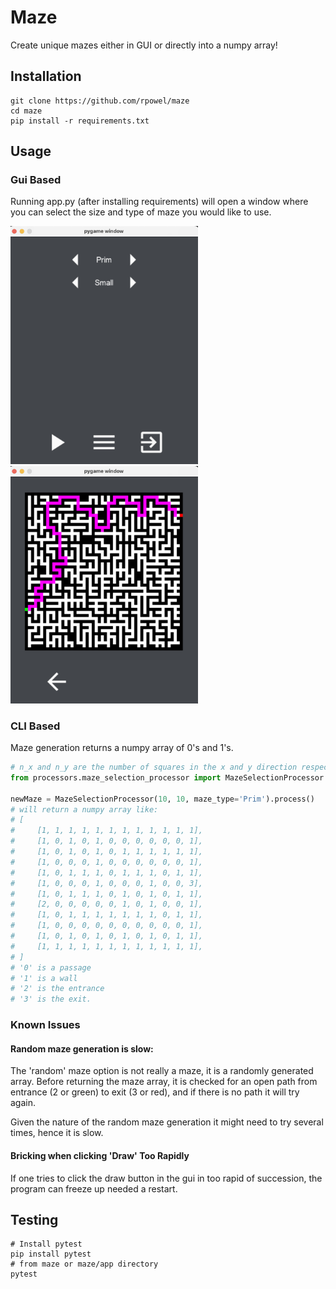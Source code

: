# Maze
Create unique mazes either in GUI or directly into a numpy array!

## Installation
```shell
git clone https://github.com/rpowel/maze
cd maze
pip install -r requirements.txt
```

## Usage

### Gui Based
Running app.py (after installing requirements) will open a window where you can select
the size and type of maze you would like to use.

<img src="images/main_menu.png" alt="main menu" width="300"/>
<img src="images/maze_screen.png" alt="main menu" width="300"/>

### CLI Based

Maze generation returns a numpy array of 0's and 1's.

```python
# n_x and n_y are the number of squares in the x and y direction respectively
from processors.maze_selection_processor import MazeSelectionProcessor

newMaze = MazeSelectionProcessor(10, 10, maze_type='Prim').process()
# will return a numpy array like:
# [
#     [1, 1, 1, 1, 1, 1, 1, 1, 1, 1, 1, 1],
#     [1, 0, 1, 0, 1, 0, 0, 0, 0, 0, 0, 1],
#     [1, 0, 1, 0, 1, 0, 1, 1, 1, 1, 1, 1],
#     [1, 0, 0, 0, 1, 0, 0, 0, 0, 0, 0, 1],
#     [1, 0, 1, 1, 1, 0, 1, 1, 1, 0, 1, 1],
#     [1, 0, 0, 0, 1, 0, 0, 0, 1, 0, 0, 3],
#     [1, 0, 1, 1, 1, 0, 1, 0, 1, 0, 1, 1],
#     [2, 0, 0, 0, 0, 0, 1, 0, 1, 0, 0, 1],
#     [1, 0, 1, 1, 1, 1, 1, 1, 1, 0, 1, 1],
#     [1, 0, 0, 0, 0, 0, 0, 0, 0, 0, 0, 1],
#     [1, 0, 1, 0, 1, 0, 1, 0, 1, 0, 1, 1],
#     [1, 1, 1, 1, 1, 1, 1, 1, 1, 1, 1, 1],
# ]
# '0' is a passage
# '1' is a wall
# '2' is the entrance
# '3' is the exit.
```

### Known Issues
#### Random maze generation is slow:
The 'random' maze option is not really a maze, it is a randomly generated array.
Before returning the maze array, it is checked for an open path from entrance
(2 or green) to exit (3 or red), and if there is no path it will try again.

Given the nature of the random maze generation it might need to try several times, hence it is slow.

#### Bricking when clicking 'Draw' Too Rapidly
If one tries to click the draw button in the gui in too rapid of succession, the program can freeze up needed a restart.

## Testing
```shell
# Install pytest
pip install pytest
# from maze or maze/app directory
pytest
```

